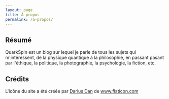 ```yaml
---
layout: page
title: À propos
permalink: /a-propos/
---
```


## Résumé

QuarkSpin est un blog sur lequel je parle de tous les sujets qui m'intéressent, de la physique quantique à la philosophie, en passant pasant par l'éthique, la politique, la photographie, la psychologie, la fiction, etc.

## Crédits

L'icône du site a été créée par <a href="https://www.flaticon.com/authors/darius-dan" title="Darius Dan">Darius Dan</a> de <a href="https://www.flaticon.com/" title="Flaticon"> www.flaticon.com</a>
